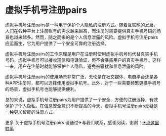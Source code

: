 # 虚拟手机号注册pairs

虚拟手机号注册pairs是一种用于保护个人隐私的注册方式。随着互联网的发展，人们在各种平台上注册账号的需求越来越高，而注册时需要提供真实手机号码的场景也越来越多。然而，随之而来的是个人信息泄露的风险。虚拟手机号注册pairs应运而生，它为用户提供了一个安全可靠的注册选择。

虚拟手机号注册pairs的工作原理是用户在注册时使用虚拟手机号码代替真实手机号码。虚拟手机号可以接收短信和电话验证，但不会暴露用户的真实手机号。这样一来，用户在注册时就能够保护个人隐私，避免被骚扰和信息泄露的风险。

虚拟手机号注册pairs的使用场景非常广泛，无论是在社交媒体、电商平台还是各种APP注册时，都可以选择使用虚拟手机号。此外，对于一些需要频繁更换手机号的场景，虚拟手机号也能够提供便利。

总的来说，虚拟手机号注册pairs为用户提供了一个安全、方便的注册选择，有效保护了个人隐私。在信息安全意识不断提高的今天，虚拟手机号注册pairs无疑是一种更加智能的注册方式。

更多 关于虚拟手机号注册pairs 请通过✈与我们联系，感谢阅读，谢谢！[✈点这里联系](https://ss.k02.cc)